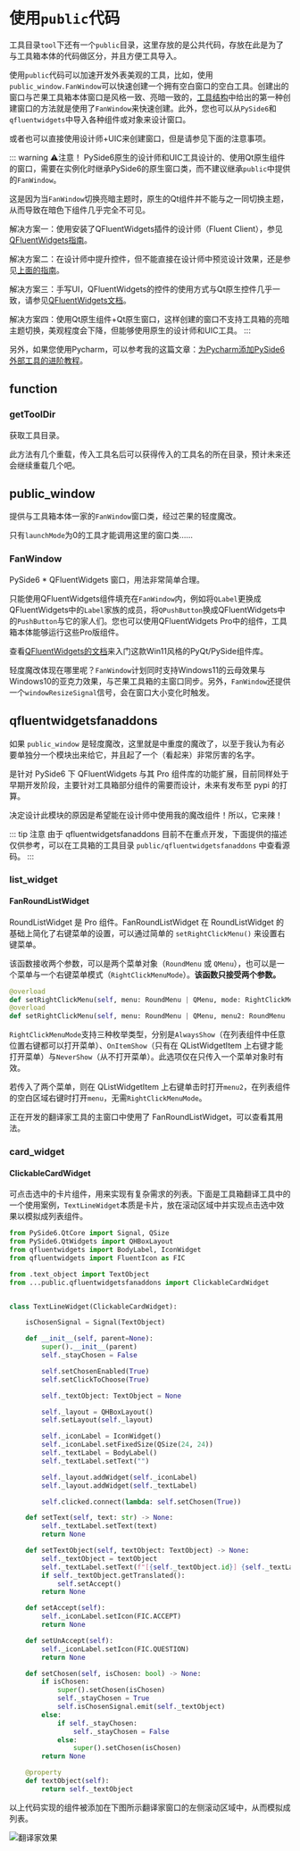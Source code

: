 # 使用`public`代码
工具目录`tool`下还有一个`public`目录，这里存放的是公共代码，存放在此是为了与工具箱本体的代码做区分，并且方便工具导入。

使用`public`代码可以加速开发外表美观的工具，比如，使用`public_window.FanWindow`可以快速创建一个拥有空白窗口的空白工具。创建出的窗口与芒果工具箱本体窗口是风格一致、亮暗一致的，[工具结构](/devtool/structure.md)中给出的第一种创建窗口的方法就是使用了`FanWindow`来快速创建。此外，您也可以从`PySide6`和`qfluentwidgets`中导入各种组件或对象来设计窗口。

或者也可以直接使用设计师+UIC来创建窗口，但是请参见下面的注意事项。

::: warning ⚠️注意！
PySide6原生的设计师和UIC工具设计的、使用Qt原生组件的窗口，需要在实例化时继承PySide6的原生窗口类，而不建议继承`public`中提供的`FanWindow`。

这是因为当`FanWindow`切换亮暗主题时，原生的Qt组件并不能与之一同切换主题，从而导致在暗色下组件几乎完全不可见。

解决方案一：使用安装了QFluentWidgets插件的设计师（Fluent Client），参见[QFluentWidgets指南](https://qfluentwidgets.com/zh/pages/designer)。

解决方案二：在设计师中提升控件，但不能直接在设计师中预览设计效果，还是参见[上面的指南](https://qfluentwidgets.com/zh/pages/designer)。

解决方案三：手写UI，QFluentWidgets的控件的使用方式与Qt原生控件几乎一致，请参见[QFluentWidgets文档](https://qfluentwidgets.com/zh/pages/about)。

解决方案四：使用Qt原生组件+Qt原生窗口，这样创建的窗口不支持工具箱的亮暗主题切换，美观程度会下降，但能够使用原生的设计师和UIC工具。
:::

另外，如果您使用Pycharm，可以参考我的这篇文章：[为Pycharm添加PySide6外部工具的进阶教程](https://ifanspace.top/2025/01/26/599.html)。

## function

### getToolDir
获取工具目录。

此方法有几个重载，传入工具名后可以获得传入的工具名的所在目录，预计未来还会继续重载几个吧。

## public_window
提供与工具箱本体一家的`FanWindow`窗口类，经过芒果的轻度魔改。

只有`launchMode`为0的工具才能调用这里的窗口类……

### FanWindow
PySide6 * QFluentWidgets 窗口，用法非常简单合理。

只能使用QFluentWidgets组件填充在`FanWindow`内，例如将`QLabel`更换成QFluentWidgets中的`Label`家族的成员，将`QPushButton`换成QFluentWidgets中的`PushButton`与它的家人们。您也可以使用QFluentWidgets Pro中的组件，工具箱本体能够运行这些Pro版组件。

查看[QFluentWidgets的文档](https://qfluentwidgets.com/zh/)来入门这款Win11风格的PyQt/PySide组件库。

轻度魔改体现在哪里呢？`FanWindow`计划同时支持Windows11的云母效果与Windows10的亚克力效果，与芒果工具箱的主窗口同步。另外，`FanWindow`还提供一个`windowResizeSignal`信号，会在窗口大小变化时触发。

## qfluentwidgetsfanaddons
如果 `public_window` 是轻度魔改，这里就是中重度的魔改了，以至于我认为有必要单独分一个模块出来给它，并且起了一个（看起来）非常厉害的名字。

是针对 PySide6 下 QFluentWidgets 与其 Pro 组件库的功能扩展，目前同样处于早期开发阶段，主要针对工具箱部分组件的需要而设计，未来有发布至 pypi 的打算。

决定设计此模块的原因是希望能在设计师中使用我的魔改组件！所以，它来辣！

::: tip 注意
由于 qfluentwidgetsfanaddons 目前不在重点开发，下面提供的描述仅供参考，可以在工具箱的工具目录 `public/qfluentwidgetsfanaddons` 中查看源码。
:::

### list_widget

#### FanRoundListWidget
RoundListWidget 是 Pro 组件。FanRoundListWidget 在 RoundListWidget 的基础上简化了右键菜单的设置，可以通过简单的 `setRightClickMenu()` 来设置右键菜单。

该函数接收两个参数，可以是两个菜单对象（`RoundMenu` 或 `QMenu`），也可以是一个菜单与一个右键菜单模式（`RightClickMenuMode`）。**该函数只接受两个参数。**

```python [list_widget.py]
@overload
def setRightClickMenu(self, menu: RoundMenu | QMenu, mode: RightClickMenuMode): ...
@overload
def setRightClickMenu(self, menu: RoundMenu | QMenu, menu2: RoundMenu | QMenu): ...
```

`RightClickMenuMode`支持三种枚举类型，分别是`AlwaysShow`（在列表组件中任意位置右键都可以打开菜单）、`OnItemShow`（只有在 QListWidgetItem 上右键才能打开菜单）与`NeverShow`（从不打开菜单）。此选项仅在只传入一个菜单对象时有效。

若传入了两个菜单，则在 QListWidgetItem 上右键单击时打开`menu2`，在列表组件的空白区域右键时打开`menu`，无需`RightClickMenuMode`。

正在开发的翻译家工具的主窗口中使用了 FanRoundListWidget，可以查看其用法。

### card_widget

#### ClickableCardWidget
可点击选中的卡片组件，用来实现有复杂需求的列表。下面是工具箱翻译工具中的一个使用案例，`TextLineWidget`本质是卡片，放在滚动区域中并实现点击选中效果以模拟成列表组件。

```python [text_line_widget.py] {18,19}
from PySide6.QtCore import Signal, QSize
from PySide6.QtWidgets import QHBoxLayout
from qfluentwidgets import BodyLabel, IconWidget
from qfluentwidgets import FluentIcon as FIC

from .text_object import TextObject
from ...public.qfluentwidgetsfanaddons import ClickableCardWidget


class TextLineWidget(ClickableCardWidget):

    isChosenSignal = Signal(TextObject)

    def __init__(self, parent=None):
        super().__init__(parent)
        self._stayChosen = False

        self.setChosenEnabled(True)
        self.setClickToChoose(True)

        self._textObject: TextObject = None

        self._layout = QHBoxLayout()
        self.setLayout(self._layout)

        self._iconLabel = IconWidget()
        self._iconLabel.setFixedSize(QSize(24, 24))
        self._textLabel = BodyLabel()
        self._textLabel.setText("")

        self._layout.addWidget(self._iconLabel)
        self._layout.addWidget(self._textLabel)

        self.clicked.connect(lambda: self.setChosen(True))

    def setText(self, text: str) -> None:
        self._textLabel.setText(text)
        return None

    def setTextObject(self, textObject: TextObject) -> None:
        self._textObject = textObject
        self._textLabel.setText(f"[{self._textObject.id}] {self._textLabel.text()}")
        if self._textObject.getTranslated():
            self.setAccept()
        return None

    def setAccept(self):
        self._iconLabel.setIcon(FIC.ACCEPT)
        return None

    def setUnAccept(self):
        self._iconLabel.setIcon(FIC.QUESTION)
        return None

    def setChosen(self, isChosen: bool) -> None:
        if isChosen:
            super().setChosen(isChosen)
            self._stayChosen = True
            self.isChosenSignal.emit(self._textObject)
        else:
            if self._stayChosen:
                self._stayChosen = False
            else:
                super().setChosen(isChosen)
        return None

    @property
    def textObject(self):
        return self._textObject
```

以上代码实现的组件被添加在下图所示翻译家窗口的左侧滚动区域中，从而模拟成列表。

![翻译家效果](/images/Translator_View_0.3.0.png)